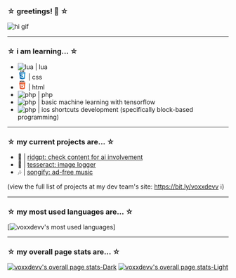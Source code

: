 ### ☆ greetings! 👋 ☆
![hi gif](https://media.giphy.com/media/vFKqnCdLPNOKc/giphy.gif)

---

### ☆ i am learning... ☆
- <img src="https://cdn.hackr.io/uploads/topics_svg/lua.svg" alt="lua" width="20" height="20"/> | lua
- <img src="https://raw.githubusercontent.com/devicons/devicon/master/icons/css3/css3-original-wordmark.svg" alt="css" width="20" height="20"/> | css
- <img src="https://raw.githubusercontent.com/devicons/devicon/master/icons/html5/html5-original-wordmark.svg" alt="html" width="20" height="20"/> | html
- <img src="https://cdn-icons-png.flaticon.com/256/5968/5968332.png" alt="php" width="20" height="20"/> | php
- <img src="https://github.com/user-attachments/assets/6aad64ab-f019-4e3f-b2f5-6215094dd1ac"
 alt="php" width="20" height="20"/> | basic machine learning with tensorflow
- <img src="https://github.com/user-attachments/assets/2f6528fc-c03e-4870-973c-16aafab6a27e"
 alt="php" width="20" height="20"/> | ios shortcuts development (specifically block-based programming)

---

### ☆ my current projects are... ☆
- 🤖 | [ridgpt: check content for ai involvement](https://ridgpt.github.io/)
- 🔲 | [tesseract: image logger](https://0tesseract.netlify.app)
- 🎶 | [songify: ad-free music](https://songifystreaming.netlify.app/)

(view the full list of projects at my dev team's site: https://bit.ly/voxxdevv ℹ️)

---

### ☆ my most used languages are... ☆

[![voxxdevv's most used languages](https://github-readme-stats.vercel.app/api/top-langs/?username=voxxdevv&layout=pie&hide_border=true&show_icons=true&theme=dark#gh-dark-mode-only)]

---

### ☆ my overall page stats are... ☆

[![voxxdevv's overall page stats-Dark](https://github-readme-stats.vercel.app/api?username=voxxdevv&hide_border=true&show_icons=true&theme=dark#gh-dark-mode-only)](https://github.com/anuraghazra/github-readme-stats#gh-dark-mode-only)
[![voxxdevv's overall page stats-Light](https://github-readme-stats.vercel.app/api?username=voxxdevv&hide_border=true&show_icons=true&theme=default#gh-light-mode-only)](https://github.com/anuraghazra/github-readme-stats#gh-light-mode-only)
